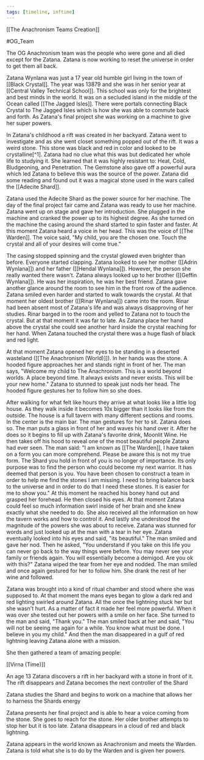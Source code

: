 ```yaml
---
tags: [timeline, inftime]
---
```


[[The Anachronism Teams Creation]]

#OG_Team

The OG Anachronism team was the people who were gone and all died except for the Zatana. Zatana is now working to reset the universe in order to get them all back.



Zatana Wynlana was just a 17 year old humble girl living in the town of [[Black Crystal]]. The year was 13879 and she was in her senior year at [[Central Valley Technical School]]. This school was only for the brightest and best minds in the world. It was on a secluded island in the middle of the Ocean called [[The Jagged Isles]]. There were portals connecting Black Crystal to The Jagged Isles which is how she was able to commute back and forth. As Zatana's final project she was working on a machine to give her super powers. 

In Zatana's childhood a rift was created in her backyard. Zatana went to investigate and as she went closet something popped out of the rift. It was a weird stone. This stone was black and red in color and looked to be crystalline[^1]. Zatana had no clue what this was but dedicated her whole life to studying it. She learned that it was highly resistant to: Heat, Cold, Bludgeoning, and Penetration. The Gemstone also gave off a powerful aura which led Zatana to believe this was the source of the power. Zatana did some reading and found out it was a magical stone used in the wars called the [[Adecite Shard]].

Zatana used the Adecite Shard as the power source for her machine. The day of the final project fair came and Zatana was ready to use her machine. Zatana went up on stage and gave her introduction. She plugged in the machine and cranked the power up to its highest degree. As she turned on the machine the casing around the shard started to spin faster and faster. At this moment Zatana heard a voice in her head. This was the voice of [[The Warden]]. The voice said, "My child, you are the chosen one. Touch the crystal and all of your desires will come true."

The casing stopped spinning and the crystal glowed even brighter than before. Everyone started clapping. Zatana looked to see her mother ([[Adrin Wynlana]]) and her father ([[Hendal Wynlana]]). However, the person she really wanted there wasn't. Zatana always looked up to her brother ([[Geffin Wynlana]]). He was her inspiration, he was her best friend. Zatana gave another glance around the room to see him in the front row of the audience. Zatana smiled even harder and started to walk towards the crystal. At that moment her oldest brother ([[Rinar Wynlana]]) came into the room. Rinar had been absent most of Zatana's life and was always disapproving of her studies. Rinar barged in to the room and yelled to Zatana not to touch the crystal. But at that moment it was far to late. As Zatana place her hand above the crystal she could see another hard inside the crystal reaching for her hand. When Zatana touched the crystal there was a huge flash of black and red light.

At that moment Zatana opened her eyes to be standing in a deserted wasteland ([[The Anachronism (World)]]). In her hands was the stone. A hooded figure approaches her and stands right in front of her. The man says, "Welcome my child to The Anachronism. This is a world beyond worlds. A place beyond time. It always exists and never exists. This will be your new home." Zatana to stunned to speak just nods her head. The hooded figure gestures her to follow him so she does. 

After walking for what felt like hours they arrive at what looks like a little log house. As they walk inside it becomes 10x bigger than it looks like from the outside. The house is a full tavern with many different sections and rooms. In the center is the main bar. The man gestures for her to sit. Zatana does so. The man puts a glass in front of her and waves his hand over it. After he does so it begins to fill up with Zatana's favorite drink, Moonlit Wine. He then takes off his hood to reveal one of the most beautiful people Zatana had ever seen. The man said: "I am known as [[The Warden]], I have taken on a form you can more comprehend. Please be aware this is not my true form.  The Shard you hold in front of you is no longer of importance. Its only purpose was to find the person who could become my next warrior. It has deemed that person is you. You have been chosen to construct a team in order to help me find the stones I am missing. I need to bring balance back to the universe and in order to do that I need these stones. It is easier for me to show you." At this moment he reached his boney hand out and grasped her forehead. He then closed his eyes. At that moment Zatana could feel so much information swirl inside of her brain and she knew exactly what she needed to do. She also received all the information on how the tavern works and how to control it. And lastly she understood the magnitude of the powers she was about to receive. Zatana was stunned for words and just looked up at the man with a tear in her eye. Zatana eventually looked into his eyes and said, "its beautiful." The man smiled and gave her nod. Then he asked, "You understand if you take on this life you can never go back to the way things were before. You may never see your family or friends again. You will essentially become a demigod. Are you ok with this?" Zatana wiped the tear from her eye and nodded. The man smiled and once again gestured for her to follow him. She drank the rest of her wine and followed. 

Zatana was brought into a kind of ritual chamber and stood where she was supposed to. At that moment the mans eyes began to glow a dark red and red lighting swirled around Zatana. All the once the lightning stuck her but she wasn't hurt. As a matter of fact it made her feel more powerful. When it was over she tested out her powers with a smile on her face. She turned to the man and said, "Thank you." The man smiled back at her and said, "You will not be seeing me again for a while. You know what must be done. I believe in you my child." And then the man disappeared in a gulf of red lightning leaving Zatana alone with a mission.

She then gathered a team of amazing people:


[[Virna (Time)]]












<span 
	  class='ob-timelines' 
	  data-date='13875' 
	  data-title='Shard Relocated' 
	  data-class='orange' 
	  data-img = 'Base Info Folder/Images/Rift Walker/Backyard_Rift.jpg' 
	  data-type='range' 
	  data-end='13875'> 
	An age 13 Zatana discovers a rift in her backyard with a stone in front of it. The rift disappears and Zatana becomes the next controller of the Shard
</span>

<span 
	  class='ob-timelines' 
	  data-date='13877' 
	  data-title='Zatanas Start' 
	  data-class='orange' 
	  data-img = 'Base Info Folder/Images/Artifacts/Zatanas_Machine.jpg' 
	  data-type='range' 
	  data-end='13877'> 
	Zatana studies the Shard and begins to work on a machine that allows her to harness the Shards energy 
</span> 

<span 
	  class='ob-timelines' 
	  data-date='13879' 
	  data-title='Zatanas Final' 
	  data-class='orange' 
	  data-img = 'Base Info Folder/Images/Artifacts/Zatabna_Final.jpg' 
	  data-type='range' 
	  data-end='13879'> 
	Zatana presents her final project and is able to hear a voice coming from the stone. She goes to reach for the stone. Her older brother attempts to stop her but it is too late. Zatana disappears in a cloud of red and black lightning. 
</span> 

<span 
	  class='ob-timelines' 
	  data-date='15000' 
	  data-title='The Chosen One' 
	  data-class='orange' 
	  data-img = 'Base Info Folder/Images/The Anachronism/Blood_Moon_Wasteland.jpg' 
	  data-type='range' 
	  data-end='15000'> 
	Zatana appears in the world known as Anachronism and meets the Warden. Zatana is told what she is to do by the Warden and is given her powers.
</span> 
